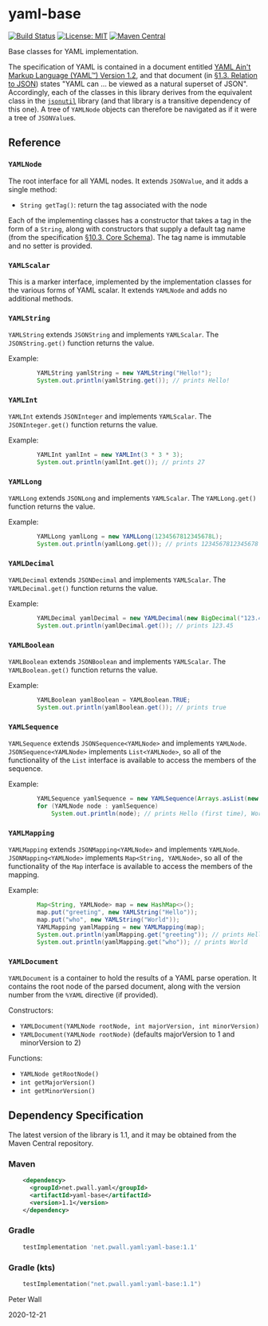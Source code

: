 # yaml-base

[![Build Status](https://travis-ci.org/pwall567/yaml-base.svg?branch=main)](https://travis-ci.org/pwall567/yaml-base)
[![License: MIT](https://img.shields.io/badge/License-MIT-yellow.svg)](https://opensource.org/licenses/MIT)
[![Maven Central](https://img.shields.io/maven-central/v/net.pwall.yaml/yaml-base?label=Maven%20Central)](https://search.maven.org/search?q=g:%22net.pwall.yaml%22%20AND%20a:%22yaml-base%22)

Base classes for YAML implementation.

The specification of YAML is contained in a document entitled
[YAML Ain't Markup Language (YAML&trade;) Version 1.2](https://yaml.org/spec/1.2/spec.html), and that document (in
[&sect;1.3. Relation to JSON](https://yaml.org/spec/1.2/spec.html#id2759572)) states "YAML can &hellip; be viewed as a
natural superset of JSON".
Accordingly, each of the classes in this library derives from the equivalent class in the
[`jsonutil`](https://github.com/pwall567/jsonutil) library (and that library is a transitive dependency of this one).
A tree of `YAMLNode` objects can therefore be navigated as if it were a tree of `JSONValue`s.

## Reference

### `YAMLNode`

The root interface for all YAML nodes.
It extends `JSONValue`, and it adds a single method:
- `String getTag()`: return the tag associated with the node

Each of the implementing classes has a constructor that takes a tag in the form of a `String`, along with constructors
that supply a default tag name (from the specification
[&sect;10.3. Core Schema](https://yaml.org/spec/1.2/spec.html#id2804923)).
The tag name is immutable and no setter is provided.

### `YAMLScalar`

This is a marker interface, implemented by the implementation classes for the various forms of YAML scalar.
It extends `YAMLNode` and adds no additional methods.

### `YAMLString`

`YAMLString` extends `JSONString` and implements `YAMLScalar`.
The `JSONString.get()` function returns the value.

Example:
```java
        YAMLString yamlString = new YAMLString("Hello!");
        System.out.println(yamlString.get()); // prints Hello!
```

### `YAMLInt`

`YAMLInt` extends `JSONInteger` and implements `YAMLScalar`.
The `JSONInteger.get()` function returns the value.

Example:
```java
        YAMLInt yamlInt = new YAMLInt(3 * 3 * 3);
        System.out.println(yamlInt.get()); // prints 27
```

### `YAMLLong`

`YAMLLong` extends `JSONLong` and implements `YAMLScalar`.
The `YAMLLong.get()` function returns the value.

Example:
```java
        YAMLLong yamlLong = new YAMLLong(1234567812345678L);
        System.out.println(yamlLong.get()); // prints 1234567812345678
```

### `YAMLDecimal`

`YAMLDecimal` extends `JSONDecimal` and implements `YAMLScalar`.
The `YAMLDecimal.get()` function returns the value.

Example:
```java
        YAMLDecimal yamlDecimal = new YAMLDecimal(new BigDecimal("123.45"));
        System.out.println(yamlDecimal.get()); // prints 123.45
```

### `YAMLBoolean`

`YAMLBoolean` extends `JSONBoolean` and implements `YAMLScalar`.
The `YAMLBoolean.get()` function returns the value.

Example:
```java
        YAMLBoolean yamlBoolean = YAMLBoolean.TRUE;
        System.out.println(yamlBoolean.get()); // prints true
```

### `YAMLSequence`

`YAMLSequence` extends `JSONSequence<YAMLNode>` and implements `YAMLNode`.
`JSONSequence<YAMLNode>` implements `List<YAMLNode>`, so all of the functionality of the `List` interface is available
to access the members of the sequence.

Example:
```java
        YAMLSequence yamlSequence = new YAMLSequence(Arrays.asList(new YAMLString("Hello"), new YAMLString("World")));
        for (YAMLNode node : yamlSequence)
            System.out.println(node); // prints Hello (first time), World (second time)
```

### `YAMLMapping`

`YAMLMapping` extends `JSONMapping<YAMLNode>` and implements `YAMLNode`.
`JSONMapping<YAMLNode>` implements `Map<String, YAMLNode>`, so all of the functionality of the `Map` interface is
available to access the members of the mapping.

Example:
```java
        Map<String, YAMLNode> map = new HashMap<>();
        map.put("greeting", new YAMLString("Hello"));
        map.put("who", new YAMLString("World"));
        YAMLMapping yamlMapping = new YAMLMapping(map);
        System.out.println(yamlMapping.get("greeting")); // prints Hello
        System.out.println(yamlMapping.get("who")); // prints World
```

### `YAMLDocument`

`YAMLDocument` is a container to hold the results of a YAML parse operation.
It contains the root node of the parsed document, along with the version number from the `%YAML` directive (if
provided).

Constructors:
- `YAMLDocument(YAMLNode rootNode, int majorVersion, int minorVersion)`
- `YAMLDocument(YAMLNode rootNode)` (defaults majorVersion to 1 and minorVersion to 2)

Functions:
- `YAMLNode getRootNode()`
- `int getMajorVersion()`
- `int getMinorVersion()`

## Dependency Specification

The latest version of the library is 1.1, and it may be obtained from the Maven Central repository.

### Maven
```xml
    <dependency>
      <groupId>net.pwall.yaml</groupId>
      <artifactId>yaml-base</artifactId>
      <version>1.1</version>
    </dependency>
```
### Gradle
```groovy
    testImplementation 'net.pwall.yaml:yaml-base:1.1'
```
### Gradle (kts)
```kotlin
    testImplementation("net.pwall.yaml:yaml-base:1.1")
```

Peter Wall

2020-12-21
